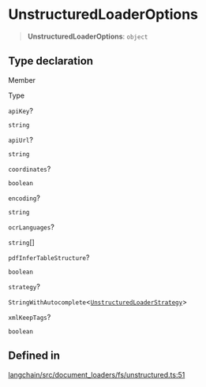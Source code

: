 UnstructuredLoaderOptions
=========================

> **UnstructuredLoaderOptions**: `object`

Type declaration[](#type-declaration "Direct link to Type declaration")
------------------------------------------------------------------------

Member

Type

`apiKey`?

`string`

`apiUrl`?

`string`

`coordinates`?

`boolean`

`encoding`?

`string`

`ocrLanguages`?

`string`\[\]

`pdfInferTableStructure`?

`boolean`

`strategy`?

`StringWithAutocomplete`<[`UnstructuredLoaderStrategy`](/docs/api/document_loaders_fs_unstructured/types/UnstructuredLoaderStrategy)\>

`xmlKeepTags`?

`boolean`

Defined in[](#defined-in "Direct link to Defined in")
------------------------------------------------------

[langchain/src/document\_loaders/fs/unstructured.ts:51](https://github.com/hwchase17/langchainjs/blob/1c1274d/langchain/src/document_loaders/fs/unstructured.ts#L51)